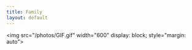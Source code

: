 ```yaml
---
title: Family
layout: default
---
```


<img src="/photos/GIF.gif" width="600" display: block; style="margin: auto">
